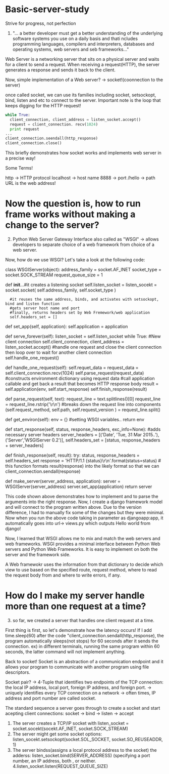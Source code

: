 # Basic-server-study
Strive for progress, not perfection

1. "... a better developer must get a better understanding of the underlying software systems you use on a daily basis and thati ncludes programming languages, compilers and interpreters, databases and operating systems, web servers and seb frameworks..."

Web Server is a networking server that sits on a physical server and waits for a client to send a request.
When receiving a request(HTTP), the server generates a response and sends it back to the client.

Now, simple implementation of a Web server?
-> socket!(coonnection to the server)

once called socket, we can use its families including socket, setsockopt, bind, listen and etc to connect to the server.
Important note is the loop that keeps digging for the HTTP request!

```python
while True:
  client_connection, client_address = listen_socket.accept()
  request = client_connection. recv(1024)
  print request
...
client_connection.seendall(http_response)
client_connection.close()
```

This briefly demonstrates how socket works and implements web server in a precise way!

Some Terms!

http -> HTTP protocol
localhost -> host name
8888 -> port
/hello -> path
URL is the web address!

# Now the question is, how to run frame works without making a change to the server?

2. Python Web Server Gateway Interface also called as "WSGI"
-> allows developers to separate choice of a web framework from choice of a web server.

Now, how do we use WSGI? Let's take a look at the following code:

class WSGIServer(object):
  address_family = socket.AF_INET
  socket_type = socket.SOCK_STREAM
  request_queue_size = 1
  
  def __init__...#it creates a listening socket
    self.listen_socket = listen_socekt = socket.socket(
      self.address_family,
      self.socket_type
      )
      
      #it reuses the same address, binds, and activates with setsockopt, bind and listen function
      #gets server host name and port
      #finally, returns headers set by Web Fremework/web application
      self.headers_set = []
     
  def set_app(self, application):
    self.application = application
  
  def serve_forever(self):
    listen_socket = self.listen_socket
    while True:
      #New client connection
      self.client_connection, client_address = listen_socket.accept()
      #handle one request and close the client connection then loop over to wait for another client connection
      self.handle_one_request()
  
  def handle_one_request(self):
    self.requet_data = request_data = self.client_connection.recv(1024)
    self.parse_request(request_data)
    #constructs environment dictionary using request data
    #call application callable and get back a result that becomes HTTP response body
    result = self.application(env, self.start_response)
    self.finish_response(result)
  
  def parse_request(self, text):
    request_line = text.splitlines()[0]
    request_line = request_line.rstrip('\r\n')
    #breaks down the request line into components
    (self.request_method,
      self.path,
       self.request_version
       ) = request_line.split()
  
  def get_environ(self):
    env = {}
    #setting WSGI variables..
    return env
    
  def start_response(self, status, response_headers, exc_info=None):
    #adds necessary server headers
    server_headers = [('Date', 'Tue, 31 Mar 2015..'),('Server','WSGIServer 0.2')],
    self.headers_set = [status, response_headers + server_headers]
    
  def finish_response(self, result):
    try:
      status, response_headers = self.headers_set
      response = 'HTTP/1.1 {status}\r\n'.format(status=status)
      # this function formats result(response) into the likely format so that we can client_connection.sendall(response)
      
  def make_server(server_address, application):
     server = WSGIServer(server_address)
     server.set_app(application)
     return server

This code shown above demonstrates how to implement and to parse the arguments into the right response.
Now, I create a django framework model and will connect to the program written above.
Due to the version difference, I had to manually fix some of the changes but they were minimal.
Now when you run the above code taking in parameter as djangoapp:app, it automatically goes into url-> views.py
which outputs Hello world from django!

Now, I learned that WSGI allows me to mix and match the web servers and web frameworks. WSGI provides a minimal interface between
Python Web servers and Python Web Frameworks. It is easy to implement on both the server and the framework side.

A Web framewokr uses the information from that dictionary to decide which view to use based on the specified route, 
request method, where to read the request body from and where to write errors, if any.

# How do I make my server handle more than one request at a time?

3. so far, we created a server that handles one client request at a time.

First thing is first, so let's demonstrate how the latency occurs!
If I add  time.sleep(60) after the code "client_connection.sendall(http_response),
the program automatically sleeps(not stops) for 60 seconds after it sends the connection.
ex) in different terminals, running the same program within 60 seconds, the latter command will not implement anything.

Back to socket!
Socket is an abstraction of a communication endpoint and it allows your program to communicate with another program
using file descriptors.

Socket pair?
-> 4-Tuple that identifies two endpoints of the TCP connection: the local IP address, local port, foreign IP address, and foreign port.
-> uniquely identifies every TCP connection on a network
-> often times, IP address and port number are called socket.

The standard sequence a server goes through to create a socket and start acepting client connections:
socket -> bind -> listen -> accept

1. The server creates a TCP/IP socket with listen_socket = socket.socekt(socekt.AF_INET, socket.SOCK_STREAM)
2. The server might get some socket options: listen_socekt.setsockopt(socket.SOL_SOCKET, socket.SO_REUSEADDR, 1)
3. The server bindss(assigns a local protocol address to the socket) the adderss: listen_socket.bind(SERVER_ADDRESS)
(specifying a port number, an IP address, both , or neither.
4.listen_socket.listen(REQUEST_QUEUE_SIZE)
